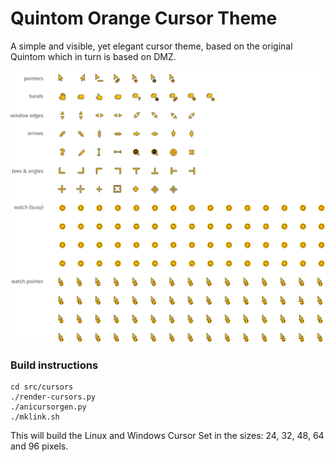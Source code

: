 # Quintom Orange Cursor Theme

A simple and visible, yet elegant cursor theme, based on the original Quintom which in turn is based on DMZ.

![](cursors.png)

### Build instructions

```
cd src/cursors
./render-cursors.py
./anicursorgen.py
./mklink.sh
```
This will build the Linux and Windows Cursor Set in the sizes: 24, 32, 48, 64 and 96 pixels.

